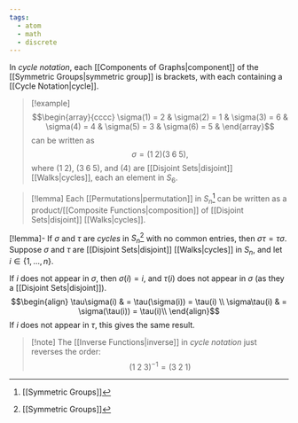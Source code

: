 ```yaml
---
tags:
  - atom
  - math
  - discrete
---
```

In *cycle notation*, each [[Components of Graphs|component]] of the [[Symmetric Groups|symmetric group]] is brackets, with each containing a [[Cycle Notation|cycle]].  

> [!example]
> $$\begin{array}{cccc}
> 	\sigma(1) = 2 &
> 	\sigma(2) = 1 &
> 	\sigma(3) = 6 &
> 	\sigma(4) = 4 &
> 	\sigma(5) = 3 &
> 	\sigma(6) = 5 &
> \end{array}$$
> can be written as
> $$ \sigma = \left( 1 \; 2 \right)\left( 3 \; 6 \; 5 \right), $$
> where $\left( 1\;2 \right)$, $\left( 3\;6\;5 \right)$, and $\left( 4 \right)$ are [[Disjoint Sets|disjoint]] [[Walks|cycles]], each an element in $S_{6}$.

> [!lemma] Each [[Permutations|permutation]] in $S_{n}$[^1] can be written as a product/[[Composite Functions|composition]] of [[Disjoint Sets|disjoint]] [[Walks|cycles]].

[!lemma]- If $\sigma$ and $\tau$ are *cycles* in $S_{n}$[^1] with no common entries, then $\sigma\tau = \tau\sigma$.
Suppose $\sigma$ and $\tau$ are [[Disjoint Sets|disjoint]] [[Walks|cycles]] in $S_{n}$, and let $i \in \{ 1,\dots,n \}$.

If $i$ does not appear in $\sigma$, then $\sigma(i) = i$, and $\tau(i)$ does not appear in $\sigma$ (as they a [[Disjoint Sets|disjoint]]).
$$\begin{align}
	\tau\sigma(i) & = \tau(\sigma(i)) = \tau(i) \\
	\sigma\tau(i) & = \sigma(\tau(i)) = \tau(i)\\
\end{align}$$
If $i$ does not appear in $\tau$, this gives the same result.


> [!note] The [[Inverse Functions|inverse]] in *cycle notation* just reverses the order:
> $$\left( 1\;2\;3 \right)^{-1} = (3\;2\;1)$$

[^1]: [[Symmetric Groups]]